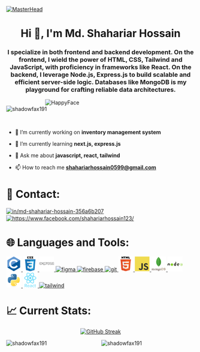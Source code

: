 [![MasterHead](https://repository-images.githubusercontent.com/588181932/e36ec678-7984-4cdd-8e4c-a3932772ff8e)]()
<h1 align="center">Hi 👋, I'm Md. Shahariar Hossain</h1>
<h3 align="center">I specialize in both frontend and backend development. On the frontend, I wield the power of HTML, CSS, Tailwind and JavaScript, with proficiency in frameworks like React. On the backend, I leverage Node.js, Express.js to build scalable and efficient server-side logic. Databases like MongoDB is my playground for crafting reliable data architectures.</h3>
<img align="right" src="https://user-images.githubusercontent.com/74038190/219923823-bf1ce878-c6b8-4faa-be07-93e6b1006521.gif" alt="HappyFace" width="400" >
<p align="left"> <img src="https://komarev.com/ghpvc/?username=shadowfax191&label=Profile%20views&color=0e75b6&style=flat" alt="shadowfax191" /> </p>

<p align="left"> <a href="https://twitter.com/" target="blank"><img src="https://img.shields.io/twitter/follow/?logo=twitter&style=for-the-badge" alt="" /></a> </p>


- 🔭 I’m currently working on **inventory management system**

- 🌱 I’m currently learning **next.js, express.js**

- 💬 Ask me about **javascript, react, tailwind**

- 📫 How to reach me **shahariarhossain0599@gmail.com**


# 📧 Contact:
<p align="left">
<a href="https://linkedin.com/in/in/md-shahariar-hossain-356a6b207" target="blank"><img align="center" src="https://raw.githubusercontent.com/rahuldkjain/github-profile-readme-generator/master/src/images/icons/Social/linked-in-alt.svg" alt="in/md-shahariar-hossain-356a6b207" height="30" width="40" /></a>
<a href="https://fb.com/https://www.facebook.com/shahariarhossain123/" target="blank"><img align="center" src="https://raw.githubusercontent.com/rahuldkjain/github-profile-readme-generator/master/src/images/icons/Social/facebook.svg" alt="https://www.facebook.com/shahariarhossain123/" height="30" width="40" /></a>
</p>

# 🌐 Languages and Tools:
<p align="left"> <a href="https://www.cprogramming.com/" target="_blank" rel="noreferrer"> <img src="https://raw.githubusercontent.com/devicons/devicon/master/icons/c/c-original.svg" alt="c" width="40" height="40"/> </a> <a href="https://www.w3schools.com/css/" target="_blank" rel="noreferrer"> <img src="https://raw.githubusercontent.com/devicons/devicon/master/icons/css3/css3-original-wordmark.svg" alt="css3" width="40" height="40"/> </a> <a href="https://expressjs.com" target="_blank" rel="noreferrer"> <img src="https://raw.githubusercontent.com/devicons/devicon/master/icons/express/express-original-wordmark.svg" alt="express" width="40" height="40"/> </a> <a href="https://www.figma.com/" target="_blank" rel="noreferrer"> <img src="https://www.vectorlogo.zone/logos/figma/figma-icon.svg" alt="figma" width="40" height="40"/> </a> <a href="https://firebase.google.com/" target="_blank" rel="noreferrer"> <img src="https://www.vectorlogo.zone/logos/firebase/firebase-icon.svg" alt="firebase" width="40" height="40"/> </a> <a href="https://git-scm.com/" target="_blank" rel="noreferrer"> <img src="https://www.vectorlogo.zone/logos/git-scm/git-scm-icon.svg" alt="git" width="40" height="40"/> </a> <a href="https://www.w3.org/html/" target="_blank" rel="noreferrer"> <img src="https://raw.githubusercontent.com/devicons/devicon/master/icons/html5/html5-original-wordmark.svg" alt="html5" width="40" height="40"/> </a> <a href="https://developer.mozilla.org/en-US/docs/Web/JavaScript" target="_blank" rel="noreferrer"> <img src="https://raw.githubusercontent.com/devicons/devicon/master/icons/javascript/javascript-original.svg" alt="javascript" width="40" height="40"/> </a> <a href="https://www.mongodb.com/" target="_blank" rel="noreferrer"> <img src="https://raw.githubusercontent.com/devicons/devicon/master/icons/mongodb/mongodb-original-wordmark.svg" alt="mongodb" width="40" height="40"/> </a> <a href="https://nodejs.org" target="_blank" rel="noreferrer"> <img src="https://raw.githubusercontent.com/devicons/devicon/master/icons/nodejs/nodejs-original-wordmark.svg" alt="nodejs" width="40" height="40"/> </a> <a href="https://www.python.org" target="_blank" rel="noreferrer"> <img src="https://raw.githubusercontent.com/devicons/devicon/master/icons/python/python-original.svg" alt="python" width="40" height="40"/> </a> <a href="https://reactjs.org/" target="_blank" rel="noreferrer"> <img src="https://raw.githubusercontent.com/devicons/devicon/master/icons/react/react-original-wordmark.svg" alt="react" width="40" height="40"/> </a> <a href="https://tailwindcss.com/" target="_blank" rel="noreferrer"> <img src="https://www.vectorlogo.zone/logos/tailwindcss/tailwindcss-icon.svg" alt="tailwind" width="40" height="40"/> </a> </p>

# 📈 Current Stats:
<div align="center">
  <a href="https://git.io/streak-stats">
    <img src="https://github-readme-streak-stats.herokuapp.com?user=shadowfax191&theme=transparent&hide_border=true&card_width=500" alt="GitHub Streak" />
  </a>
</div>
<div align="center">
  <p><img align="left" src="https://github-readme-stats.vercel.app/api/top-langs?username=shadowfax191&show_icons=true&title_color=034eb0&text_color=ffffff&bg_color=09090b&hide_border=true&locale=en&layout=compact" alt="shadowfax191" /></p>
  <p>&nbsp;<img height="195" src="https://github-readme-stats.vercel.app/api?username=shadowfax191&show_icons=true&title_color=034eb0&text_color=ffffff&bg_color=09090b&hide_border=true&locale=en" alt="shadowfax191" /></p>
</div>



